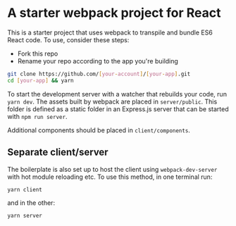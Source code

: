 # A starter webpack project for React

This is a starter project that uses webpack to transpile and bundle ES6 React code. To use, consider these steps:

* Fork this repo
* Rename your repo according to the app you're building

```sh
git clone https://github.com/[your-account]/[your-app].git
cd [your-app] && yarn
```

To start the development server with a watcher that rebuilds your code, run `yarn dev`. The assets built by webpack are placed in `server/public`. This folder is defined as a static folder in an Express.js server that can be started with `npm run server`.

Additional components should be placed in `client/components`.

## Separate client/server

The boilerplate is also set up to host the client using `webpack-dev-server` with hot module reloading etc. To use this method, in one terminal run:
```sh
yarn client
```
and in the other:
```sh
yarn server
```

